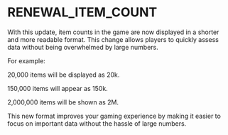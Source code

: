 # RENEWAL_ITEM_COUNT

With this update, item counts in the game are now displayed in a shorter and more readable format. This change allows players to quickly assess data without being overwhelmed by large numbers.

For example:

20,000 items will be displayed as 20k.

150,000 items will appear as 150k.

2,000,000 items will be shown as 2M.

This new format improves your gaming experience by making it easier to focus on important data without the hassle of large numbers.
